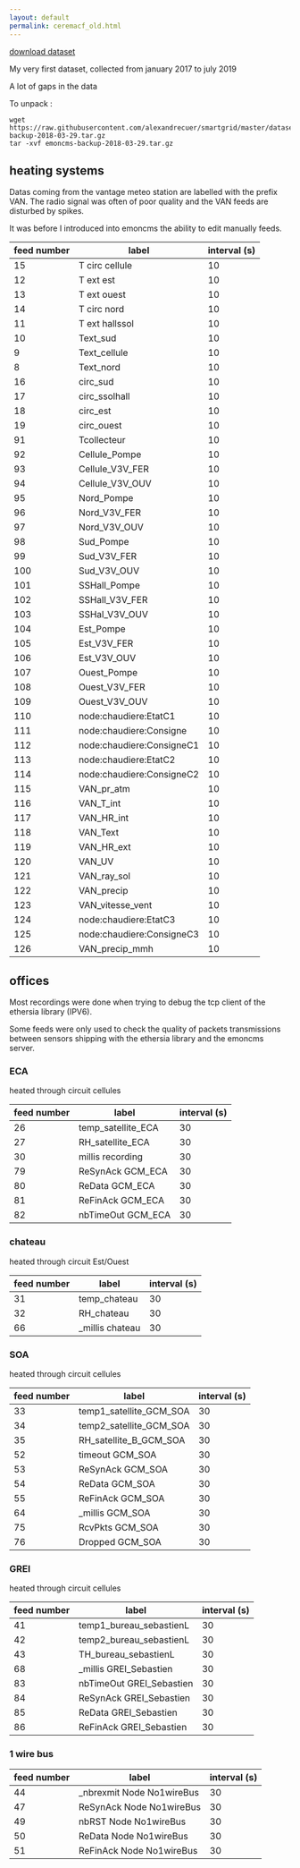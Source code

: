 ```yaml
---
layout: default
permalink: ceremacf_old.html
---
```


[download dataset](emoncms-backup-2018-03-29.tar.gz)

My very first dataset, collected from january 2017 to july 2019

A lot of gaps in the data

To unpack :
```
wget https://raw.githubusercontent.com/alexandrecuer/smartgrid/master/datasets/emoncms-backup-2018-03-29.tar.gz
tar -xvf emoncms-backup-2018-03-29.tar.gz
```

## heating systems

Datas coming from the vantage meteo station are labelled with the prefix VAN. The radio signal was often of poor quality and the VAN feeds are disturbed by spikes.

It was before I introduced into emoncms the ability to edit manually feeds.

feed number|label|interval (s)
--|--|--
15 | T circ cellule |10
12 | T ext est |10
13 | T ext ouest |10
14 | T circ nord |10
11 | T ext hallssol |10
10 | Text_sud |10
9 | Text_cellule |10
8 | Text_nord |10
16 | circ_sud |10
17 | circ_ssolhall |10
18 | circ_est |10
19 | circ_ouest |10
91 | Tcollecteur |10
92 | Cellule_Pompe |10
93 | Cellule_V3V_FER |10
94 | Cellule_V3V_OUV |10
95 | Nord_Pompe |10
96 | Nord_V3V_FER |10
97 | Nord_V3V_OUV |10
98 | Sud_Pompe |10
99 | Sud_V3V_FER |10
100 | Sud_V3V_OUV |10
101 | SSHall_Pompe |10
102 | SSHall_V3V_FER |10
103 | SSHal_V3V_OUV |10
104 | Est_Pompe |10
105 | Est_V3V_FER |10
106 | Est_V3V_OUV |10
107 | Ouest_Pompe |10
108 | Ouest_V3V_FER |10
109 | Ouest_V3V_OUV |10
110 | node:chaudiere:EtatC1 |10
111 | node:chaudiere:Consigne |10
112 | node:chaudiere:ConsigneC1 |10
113 | node:chaudiere:EtatC2 |10
114 | node:chaudiere:ConsigneC2 |10
115 | VAN_pr_atm |10
116 | VAN_T_int |10
117 | VAN_HR_int |10
118 | VAN_Text |10
119 | VAN_HR_ext |10
120 | VAN_UV |10
121 | VAN_ray_sol |10
122 | VAN_precip |10
123 | VAN_vitesse_vent |10
124 | node:chaudiere:EtatC3 |10
125 | node:chaudiere:ConsigneC3 |10
126 | VAN_precip_mmh |10

## offices

Most recordings were done when trying to debug the tcp client of the ethersia library (IPV6).

Some feeds were only used to check the quality of packets transmissions between sensors shipping with the ethersia library and the emoncms server.

### ECA

heated through circuit cellules

feed number|label|interval (s)
--|--|--
26 | temp_satellite_ECA |30
27 | RH_satellite_ECA |30
30 | millis recording |30
79 | ReSynAck GCM_ECA |30
80 | ReData GCM_ECA |30
81 | ReFinAck GCM_ECA |30
82 | nbTimeOut GCM_ECA |30

### chateau

heated through circuit Est/Ouest

feed number|label|interval (s)
--|--|--
31 | temp_chateau |30
32 | RH_chateau |30
66 | _millis chateau |30

### SOA

heated through circuit cellules

feed number|label|interval (s)
--|--|--
33 | temp1_satellite_GCM_SOA |30
34 | temp2_satellite_GCM_SOA |30
35 | RH_satellite_B_GCM_SOA |30
52 | timeout GCM_SOA |30
53 | ReSynAck GCM_SOA |30
54 | ReData GCM_SOA |30
55 | ReFinAck GCM_SOA |30
64 | _millis GCM_SOA |30
75 | RcvPkts GCM_SOA |30
76 | Dropped GCM_SOA |30

### GREI

heated through circuit cellules

feed number|label|interval (s)
--|--|--
41 | temp1_bureau_sebastienL |30
42 | temp2_bureau_sebastienL |30
43 | TH_bureau_sebastienL |30
68 | _millis GREI_Sebastien |30
83 | nbTimeOut GREI_Sebastien |30
84 | ReSynAck GREI_Sebastien |30
85 | ReData GREI_Sebastien |30
86 | ReFinAck GREI_Sebastien |30

### 1 wire bus

feed number|label|interval (s)
--|--|--
44 | _nbrexmit Node No1wireBus |30
47 | ReSynAck Node No1wireBus |30
49 | nbRST Node No1wireBus |30
50 | ReData Node No1wireBus |30
51 | ReFinAck Node No1wireBus |30
